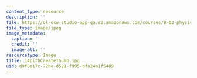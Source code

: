 ```yaml
---
content_type: resource
description: ''
file: https://ol-ocw-studio-app-qa.s3.amazonaws.com/courses/8-02-physics-ii-electricity-and-magnetism-spring-2007/d9f8a17c72bed521f995bfa24a1f5489_14pithCreateThumb.jpg
file_type: image/jpeg
image_metadata:
  caption: ''
  credit: ''
  image-alt: ''
resourcetype: Image
title: 14pithCreateThumb.jpg
uid: d9f8a17c-72be-d521-f995-bfa24a1f5489
---
```

